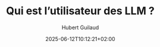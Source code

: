 ---
layout: post
title: "Qui est l’utilisateur des LLM ?"
link: https://danslesalgorithmes.net/2025/06/10/qui-est-lutilisateur-des-llm/
author: "Hubert Guilaud"
published_date: "10/06/2025"
description: "Les chatbots ne font pas que calculer des réponses, ils calculent en permanence leur interlocuteur pour adapter au mieux leurs réponses. Les LLM hallucinent et nous font croire en leurs hallucinations. Mais plus encore, ils nous hallucinent nous-mêmes !"
language: "fr"
categories: "Liens"
tags: "ia"
og-tags: "ia"
date: "2025-06-12T10:12:21+02:00"
permalink: /:categories/:year/:month/:day/:title/
---